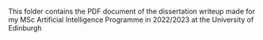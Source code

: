 This folder contains the PDF document of the dissertation writeup made for my MSc Artificial Intelligence Programme in 2022/2023 at the University of Edinburgh

